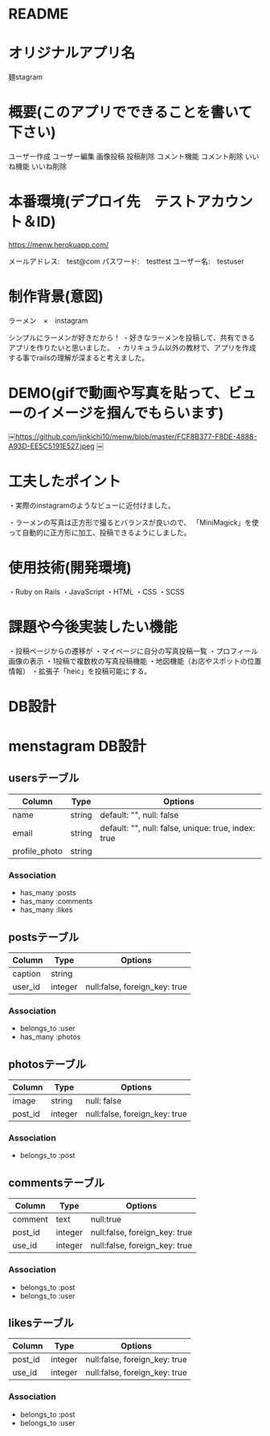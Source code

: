 # README


# オリジナルアプリ名
麺stagram


# 概要(このアプリでできることを書いて下さい)
ユーザー作成
ユーザー編集
画像投稿
投稿削除
コメント機能
コメント削除
いいね機能
いいね削除


# 本番環境(デプロイ先　テストアカウント＆ID)
https://menw.herokuapp.com/

メールアドレス:　test@com
パスワード:　testtest
ユーザー名:　testuser


# 制作背景(意図)
ラーメン　×　instagram

シンプルにラーメンが好きだから！
・好きなラーメンを投稿して、共有できるアプリを作りたいと思いました。
・カリキュラム以外の教材で、アプリを作成する事でrailsの理解が深まると考えました。

# DEMO(gifで動画や写真を貼って、ビューのイメージを掴んでもらいます)
￼https://github.com/jinkichi10/menw/blob/master/FCF8B377-F8DE-4888-A93D-EE5C5191E527.jpeg
￼



# 工夫したポイント
・実際のinstagramのようなビューに近付けました。

・ラーメンの写真は正方形で撮るとバランスが良いので、
「MiniMagick」を使って自動的に正方形に加工、投稿できるようにしました。


# 使用技術(開発環境)
・Ruby on Rails
・JavaScript
・HTML
・CSS
・SCSS


# 課題や今後実装したい機能
・投稿ページからの遷移が
・マイページに自分の写真投稿一覧
・プロフィール画像の表示
・1投稿で複数枚の写真投稿機能
・地図機能（お店やスポットの位置情報）
・拡張子「heic」を投稿可能にする。

# DB設計

# menstagram DB設計

## usersテーブル
|Column|Type|Options|
|------|----|-------|
|name|string|default: "", null: false
|email|string|default: "", null: false, unique: true, index: true 
|profile_photo|string||

### Association
- has_many :posts
- has_many :comments
- has_many :likes


## postsテーブル
|Column|Type|Options|
|------|----|-------|
|caption|string||
|user_id|integer|null:false, foreign_key: true|

### Association
- belongs_to :user
- has_many :photos


## photosテーブル
|Column|Type|Options|
|------|----|-------|
|image|string|null: false|
|post_id|integer|null:false, foreign_key: true|

### Association
- belongs_to :post


## commentsテーブル
|Column|Type|Options|
|------|----|-------|
|comment|text|null:true|
|post_id|integer|null:false, foreign_key: true|
|use_id|integer|null:false, foreign_key: true|

### Association
- belongs_to :post
- belongs_to :user


## likesテーブル
|Column|Type|Options|
|------|----|-------|
|post_id|integer|null:false, foreign_key: true|
|use_id|integer|null:false, foreign_key: true|

### Association
- belongs_to :post
- belongs_to :user
